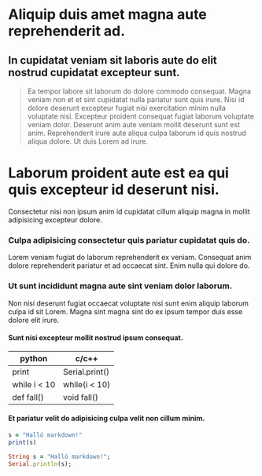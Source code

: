 # Aliquip duis amet magna aute reprehenderit ad.

## In cupidatat veniam sit laboris aute do elit nostrud cupidatat excepteur sunt.

> Ea tempor labore sit laborum do dolore commodo consequat. Magna veniam non et et sint cupidatat nulla pariatur sunt quis irure. Nisi id dolore deserunt excepteur fugiat nisi exercitation minim nulla voluptate nisi. Excepteur proident consequat fugiat laborum voluptate veniam dolor. Deserunt anim aute veniam mollit deserunt sunt est anim. Reprehenderit irure aute aliqua culpa laborum id quis nostrud aliqua dolore. Ut duis Lorem ad irure.

# Laborum proident aute est ea qui quis excepteur id deserunt nisi.

Consectetur nisi non ipsum anim id cupidatat cillum aliquip magna in mollit adipisicing excepteur dolore.

### Culpa adipisicing consectetur quis pariatur cupidatat quis do.

Lorem veniam fugiat do laborum reprehenderit ex veniam. Consequat anim dolore reprehenderit pariatur et ad occaecat sint. Enim nulla qui dolore do.

### Ut sunt incididunt magna aute sint veniam dolor laborum.

Non nisi deserunt fugiat occaecat voluptate nisi sunt enim aliquip laborum culpa id sit Lorem. Magna sint magna sint do ex ipsum tempor duis esse dolore elit irure.

#### Sunt nisi excepteur mollit nostrud ipsum consequat.

|python | c/c++|
|----   |------|
|print  |Serial.print()|
|while i < 10 | while(i < 10)|
|def fall() | void fall() |

#### Et pariatur velit do adipisicing culpa velit non cillum minim.

```ruby
s = "Halló markdown!"
print(s)
```

```ruby
String s = "Halló markdown!"; 
Serial.println(s);
```

